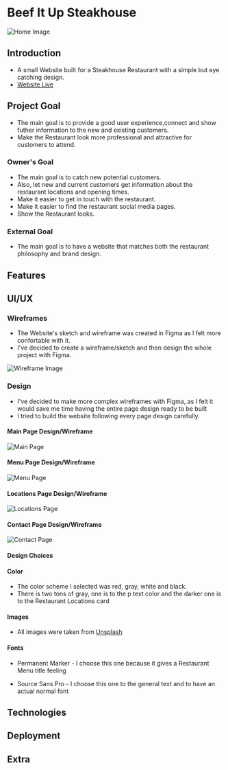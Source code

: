 # Beef It Up Steakhouse

![Home Image](./docs/images/home-img.png)

## Introduction
* A small Website built for a Steakhouse Restaurant with a simple but eye catching design.
* [Website Live](https://wesleyluiz21.github.io/BeefitUp-Restaurant-Project/)

## Project Goal

* The main goal is to provide a good user experience,connect and show futher information to the new and existing customers.
* Make the Restaurant look more professional and attractive for customers to attend.

### Owner's Goal

* The main goal is to catch new potential customers.
* Also, let new and current customers get information about the restaurant locations and opening times.
* Make it easier to get in touch with the restaurant.
* Make it easier to find the restaurant social media pages.
* Show the Restaurant looks.

### External Goal

* The main goal is to have a website that matches both the restaurant philosophy and brand design.

## Features


## UI/UX


### Wireframes

* The Website's sketch and wireframe was created in Figma as I felt more confortable with it.
* I've decided to create a wireframe/sketch and then design the whole project with Figma.

![Wireframe Image](./docs/images/wireframe.png)

### Design

* I've decided to make more complex wireframes with Figma, as I felt it would save me time having the entire page design ready to be built
* I tried to build the website following every page design carefully.

#### Main Page Design/Wireframe

![Main Page](./docs/images/main-page.png)

#### Menu Page Design/Wireframe

![Menu Page](./docs/images/menu-page.png)

#### Locations Page Design/Wireframe

![Locations Page](./docs/images/locations-page.png)

#### Contact Page Design/Wireframe

![Contact Page](./docs/images/contact-page.png)

#### Design Choices


#### Color

* The color scheme I selected was red, gray, white and black.
* There is two tons of gray, one is to the p text color and the darker one is to the Restaurant Locations card


#### Images

* All images were taken from [Unsplash](https://unsplash.com/)

#### Fonts 

* Permanent Marker - I choose this one because it gives a Restaurant Menu title feeling

* Source Sans Pro - I choose this one to the general text and to have an actual normal font

## Technologies

## Deployment

## Extra 